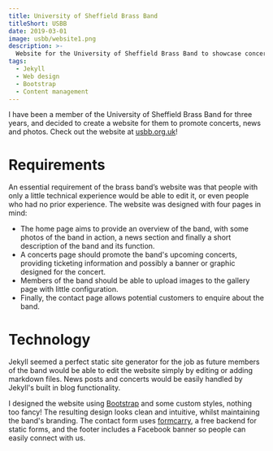 ```yaml
---
title: University of Sheffield Brass Band
titleShort: USBB
date: 2019-03-01
image: usbb/website1.png
description: >-
  Website for the University of Sheffield Brass Band to showcase concerts, news and photos. Uses Jekyll for easy content management.
tags:
  - Jekyll
  - Web design
  - Bootstrap
  - Content management
---
```


I have been a member of the University of Sheffield Brass Band for three years, and decided to create a website for them to promote concerts, news and photos. Check out the website at [usbb.org.uk](https://usbb.org.uk)!

<lazy-image src="usbb/website2.png" alt="Screenshot of the home page of USBB's website" />

# Requirements

An essential requirement of the brass band’s website was that people with only a little technical experience would be able to edit it, or even people who had no prior experience. The website was designed with four pages in mind:

- The home page aims to provide an overview of the band, with some photos of the band in action, a news section and finally a short description of the band and its function.
- A concerts page should promote the band's upcoming concerts, providing ticketing information and possibly a banner or graphic designed for the concert.
- Members of the band should be able to upload images to the gallery page with little configuration.
- Finally, the contact page allows potential customers to enquire about the band.

# Technology

Jekyll seemed a perfect static site generator for the job as future members of the band would be able to edit the website simply by editing or adding markdown files. News posts and concerts would be easily handled by Jekyll's built in blog functionality.

I designed the website using [Bootstrap](https://getbootstrap.com) and some custom styles, nothing too fancy! The resulting design looks clean and intuitive, whilst maintaining the band's branding. The contact form uses [formcarry](https://formcarry.com), a free backend for static forms, and the footer includes a Facebook banner so people can easily connect with us.

<lazy-image src="usbb/website3.png" alt="Screenshot of the concerts page of USBB's website" />
<lazy-image src="usbb/website4.png" alt="Screenshot of the contact page of USBB's website" />